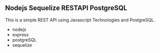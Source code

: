 ## Nodejs Sequelize RESTAPI PostgreSQL

This is a simple REST API using Javascript Technologies and PostgreSQL.

- nodejs
- express
- postgreSQL
- sequelize